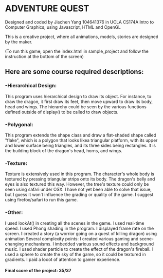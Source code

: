 # ADVENTURE QUEST
Designed and coded by Jiachen Yang 104641376 in UCLA CS174A Intro to Computer Graphics, using Javascript, HTML and OpenGL

This is a creative project, where all animations, models, stories are designed by the maker.

(To run this game, open the index.html in sample_project and follow the instruction at the bottom of the screen)

## Here are some course required descriptions:

### -Hierarchical Design: 
This program uses hierarchical design to draw its object. For instance, to draw the dragon, it first draw its feet, then move upward to draw its body, head and wings. The hierarchy could be seen by the various functions defined outside of display() to be called to draw objects. 

### -Polygonal: 
This program extends the shape class and draw a flat-shaded shape called "flake", which is a polygon that looks likea triangular platform, with its upper and lower surface being triangles, and its three sides being rectangles. It is the building block of the dragon's head, horns, and wings. 

### -Texture: 
Texture is extensively used in this program. The character's whole body is textured by pressing triangular strips onto its body. The dragon's belly and eyes is also textured this way. However, the tree's texture could only be seen using safari under OSX. I have not yet been able to solve that issue, but I guess it won't influence the grading or quality of the game. I suggest using firefox/safari to run this game. 

### -Other:
I used lookAt() in creating all the scenes in the game.
I used real-time speed.
I used Phong shading in the program.
I displayed frame rate on the screen.
I created a story (a worrior going on a quest of killing dragon) using animation
Several complexity points:
	I created various gaming and scene-changing mechanisms.
	I imbedded various sound effects and background music.
	I used shader particle to create the effect of the dragon's fireball.
	I used a sphere to create the sky of the game, so it could be textured in gradients.
I paid a looot of attention to gamer experience. 

#### Final score of the project: 35/37

